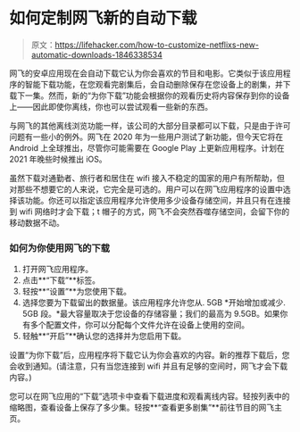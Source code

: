# 如何定制网飞新的自动下载

> 原文：<https://lifehacker.com/how-to-customize-netflixs-new-automatic-downloads-1846338534>

网飞的安卓应用现在会自动下载它认为你会喜欢的节目和电影。它类似于该应用程序的智能下载功能，在您观看完剧集后，会自动删除保存在您设备上的剧集，并下载下一集。然而，新的“为你下载”功能会根据你的观看历史将内容保存到你的设备上——因此即使你离线，你也可以尝试观看一些新的东西。



与网飞的其他离线浏览功能一样，该公司的大部分目录都可以下载，只是由于许可问题有一些小的例外。网飞在 2020 年为一些用户测试了新功能，但今天它将在 Android 上全球推出，尽管你可能需要在 Google Play 上更新应用程序。计划在 2021 年晚些时候推出 iOS。

虽然下载对通勤者、旅行者和居住在 wifi 接入不稳定的国家的用户有所帮助，但对那些不想要它的人来说，它完全是可选的。用户可以在网飞应用程序的设置中选择该功能。你还可以指定该应用程序允许使用多少设备存储空间，并且只有在连接到 wifi 网络时才会下载；t 帽子的方式，网飞不会突然吞噬存储空间，会留下你的移动数据不动。

### 如何为你使用网飞的下载

1.  打开网飞应用程序。
2.  点击**“下载”**标签。
3.  轻按**“设置”**为您使用下载。
4.  选择您要为下载留出的数据量。该应用程序允许您从. 5GB *开始增加或减少. 5GB 段。*最大容量取决于您设备的存储容量；我们的最高为 9.5GB。如果你有多个配置文件，你可以分配每个文件允许在设备上使用的空间。
5.  轻触**“开启”**确认您的选择并为您启用下载。

设置“为你下载”后，应用程序将下载它认为你会喜欢的内容。新的推荐下载后，您会收到通知。(请注意，只有当您连接到 wifi 并且有足够的空间时，网飞才会下载内容。)

您可以在网飞应用的“下载”选项卡中查看下载进度和观看离线内容。轻按列表中的缩略图，查看设备上保存了多少集。轻按**“查看更多剧集”**前往节目的网飞主页。